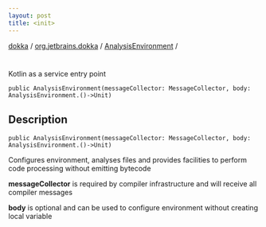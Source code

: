 ```yaml
---
layout: post
title: <init>
---
```

[dokka](../../index.md) / [org.jetbrains.dokka](../index.md) / [AnalysisEnvironment](index.md) / [<init>](_init_.md)

# <init>
Kotlin as a service entry point
```
public AnalysisEnvironment(messageCollector: MessageCollector, body: AnalysisEnvironment.()->Unit)
```
## Description
```
public AnalysisEnvironment(messageCollector: MessageCollector, body: AnalysisEnvironment.()->Unit)
```
Configures environment, analyses files and provides facilities to perform code processing without emitting bytecode

**messageCollector**
is required by compiler infrastructure and will receive all compiler messages

**body**
is optional and can be used to configure environment without creating local variable

